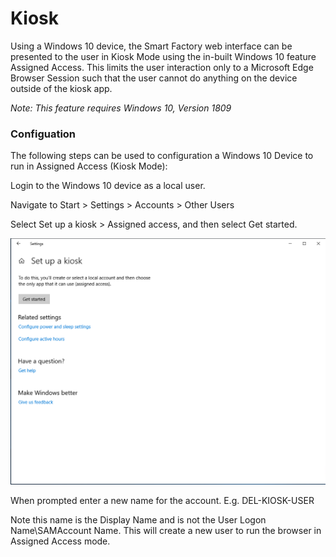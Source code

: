 # Kiosk

Using a Windows 10 device, the Smart Factory web interface can be presented to the user in Kiosk Mode using the in-built Windows 10 feature Assigned Access. This limits the user interaction only to a Microsoft Edge Browser Session such that the user cannot do anything on the device outside of the kiosk app.

*Note: This feature requires Windows 10, Version 1809*

### Configuation

The following steps can be used to configuration a Windows 10 Device to run in Assigned Access (Kiosk Mode):

Login to the Windows 10 device as a local user.

Navigate to Start > Settings > Accounts > Other Users

Select Set up a kiosk > Assigned access, and then select Get started.

![Setup](https://github.com/jordanmcdougall/Jordan/blob/master/Kiosk/static/images/01_setup_a_kiosk.png)

When prompted enter a new name for the account. E.g. DEL-KIOSK-USER 


Note this name is the Display Name and is not the User Logon Name\SAMAccount Name. This will create a new user to run the browser in Assigned Access mode.


